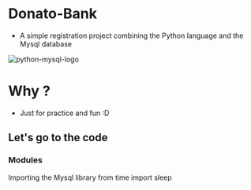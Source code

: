 # Donato-Bank
- A simple registration project combining the Python language and the Mysql database

![python-mysql-logo](https://user-images.githubusercontent.com/51414398/81754862-93d91b00-948d-11ea-951d-020dac250574.jpg)

# Why ?
- Just for practice and fun :D

## Let's go to the code

### Modules
Importing the Mysql library
from time import sleep
